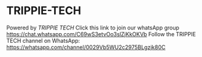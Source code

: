 # TRIPPIE-TECH 
Powered by *TRIPPIE TECH* 
Click this link to join our whatsApp group https://chat.whatsapp.com/C69wS3etvOo3slZjKkOKVb 
Follow the TRIPPIE TECH channel on WhatsApp: https://whatsapp.com/channel/0029Vb5WU2c2975BLgzjk80C
